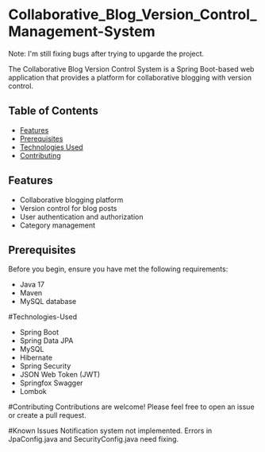 # Collaborative_Blog_Version_Control_Management-System

Note: I'm still fixing bugs after trying to upgarde the project.


The Collaborative Blog Version Control System is a Spring Boot-based web application that provides a platform for collaborative blogging with version control.

## Table of Contents

- [Features](#features)
- [Prerequisites](#prerequisites)
- [Technologies Used](#technologies-used)
- [Contributing](#contributing)

## Features

- Collaborative blogging platform
- Version control for blog posts
- User authentication and authorization
- Category management

## Prerequisites

Before you begin, ensure you have met the following requirements:

- Java 17
- Maven
- MySQL database


#Technologies-Used

- Spring Boot
- Spring Data JPA
- MySQL
- Hibernate
- Spring Security
- JSON Web Token (JWT)
- Springfox Swagger
- Lombok

 #Contributing
Contributions are welcome! Please feel free to open an issue or create a pull request.

#Known Issues
 Notification system not implemented.
 Errors in JpaConfig.java and SecurityConfig.java need fixing.
